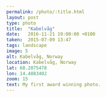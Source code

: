 ```yaml
---
permalink: /photo/:title.html
layout: post
type: photo
title:  "Kabelvåg"
date:   2016-11-21 19:00:00 +0100
taken:  2015-07-09 13:47
tags: landscape
image: 5
alt: Kabelvåg, Norway
location: Kabelvåg, Norway
lat: 68.2075478
lon: 14.4883402
zoom: 15
text: My first award winning photo.
---
```

